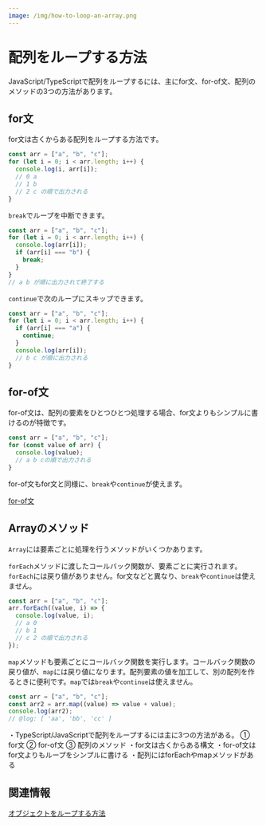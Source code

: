 ```yaml
---
image: /img/how-to-loop-an-array.png
---
```


# 配列をループする方法

JavaScript/TypeScriptで配列をループするには、主にfor文、for-of文、配列のメソッドの3つの方法があります。

## for文

for文は古くからある配列をループする方法です。

```ts twoslash
const arr = ["a", "b", "c"];
for (let i = 0; i < arr.length; i++) {
  console.log(i, arr[i]);
  // 0 a
  // 1 b
  // 2 c の順で出力される
}
```

`break`でループを中断できます。

```ts twoslash
const arr = ["a", "b", "c"];
for (let i = 0; i < arr.length; i++) {
  console.log(arr[i]);
  if (arr[i] === "b") {
    break;
  }
}
// a b が順に出力されて終了する
```

`continue`で次のループにスキップできます。

```ts twoslash
const arr = ["a", "b", "c"];
for (let i = 0; i < arr.length; i++) {
  if (arr[i] === "a") {
    continue;
  }
  console.log(arr[i]);
  // b c が順に出力される
}
```

## for-of文

for-of文は、配列の要素をひとつひとつ処理する場合、for文よりもシンプルに書けるのが特徴です。

```ts twoslash
const arr = ["a", "b", "c"];
for (const value of arr) {
  console.log(value);
  // a b cの順で出力される
}
```

for-of文もfor文と同様に、`break`や`continue`が使えます。

[for-of文](../../statements/for-of.md)

## Arrayのメソッド

`Array`には要素ごとに処理を行うメソッドがいくつかあります。

`forEach`メソッドに渡したコールバック関数が、要素ごとに実行されます。`forEach`には戻り値がありません。for文などと異なり、`break`や`continue`は使えません。

```ts twoslash
const arr = ["a", "b", "c"];
arr.forEach((value, i) => {
  console.log(value, i);
  // a 0
  // b 1
  // c 2 の順で出力される
});
```

`map`メソッドも要素ごとにコールバック関数を実行します。コールバック関数の戻り値が、`map`には戻り値になります。配列要素の値を加工して、別の配列を作るときに便利です。`map`では`break`や`continue`は使えません。

```ts twoslash
const arr = ["a", "b", "c"];
const arr2 = arr.map((value) => value + value);
console.log(arr2);
// @log: [ 'aa', 'bb', 'cc' ]
```

<TweetILearned>

・TypeScript/JavaScriptで配列をループするには主に3つの方法がある。
① for文
② for-of文
③ 配列のメソッド
・for文は古くからある構文
・for-of文はfor文よりもループをシンプルに書ける
・配列にはforEachやmapメソッドがある

</TweetILearned>

## 関連情報

[オブジェクトをループする方法](../object/how-to-loop-an-object.md)
